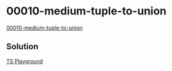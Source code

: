 # 00010-medium-tuple-to-union

[00010-medium-tuple-to-union](https://github.com/type-challenges/type-challenges/blob/main/questions/00010-medium-tuple-to-union/README.md)

## Solution

[TS Playground](https://www.typescriptlang.org/play?#code/PQKgUABBCMAMEFoIBUCuAHANgUwgFwHsIBVAOwEsDTJEE76aAjATwgEFS8ALK1gMVQQAFAAEAhpwBmqAJQQAxAFtsAE3KpFC8qUnYATgrwYcC1BSo0a86xACKqbAGc8lalBoBJRVmzLOEMQgAc2xSfXIAYwgAAzQfZAIyVwAeZAA+aIgAdy5IrggIggA3fUd8LlwisUwHMoJJAPxjXEIIcjwyqpqnCDNXADpLKD4CA2wADzFvHCGY6OiOmjxmdFw2PQMAXggAbQByaD2AGgg9gCZj04BmPYBdWeXVlCc8CG24nASkqmT1vTSIMBgBAJqsInhVPgiIxcAc9hAAD6nC6I657GjzaKzAEANXI2CyECoEAA4u0ABKoRgALggXDweHQjmpQI6ES4-QAVo5+qMgsA4GAQMAwKLQBAAPpS6Uy6UQACaBFQBgAwgQVLhyfpcLLdVKIMKxcDHrgPtgvuZSKkQeMIaQVGUJMwdrcAe8dqQNDC9PcTShmhaUsgbXaHQFSM7XW8UCHQmGhNpdAY+DIXRAAPwQPgQWlhEoGUVgcV63XPZwQFViRw9Euyg0i8jeUavP0AbwgAFEAI6oaonDvjMGvAC+EEkegImj2IhNCHZ1RwpBCjmAqBcmEc6LAfoiVZ62x2NAHQ+S3d7mFSAcSluSO2gZyuJz2ABYAKwANkueD0DldJ3vVyoi+H7wki34OGkaRHEeg7YOCp49tUl7xNeKR3g+f4wA+kHQfchbFrWcoCHo3D6BAADKEJMpKhH6oaoA0AC5FcGIei4MwSoGI4BA1C4VDMnSDJMiywBshy3K8no-JwMAEiOFk+iMRAeIEhA3G8a4An0oyzKso47JcjyfICrAwDqWumlKQAsqMuAqixmCLsutLacJekGRJfJCiKYBAA)
